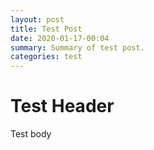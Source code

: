 ```yaml
---
layout: post
title: Test Post
date: 2020-01-17-00:04
summary: Summary of test post.
categories: test
---
```


# Test Header

Test body
